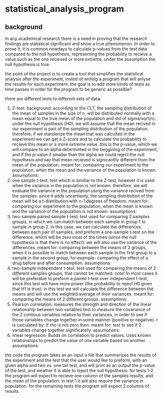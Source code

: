 # statistical_analysis_program

## background
In any academical research there is a need in proving that the research findings are statistical significant and show a true phenomenon. 
In order to prove it, it is common nowdays to calculate p-values from the test data compared to the null hypothesis, representing the probability to recieve a value such as the one recieved or more extreme, under the assumption the null hypothesis is true.

the point of the project is to create a tool that simplifies the statistical analysis after the experiment, insted of writing a program that will anlyse the results for each experiment. the goal is to add more kinds of tests as time passes in order for the program to be generic as possible?

there are different tests to different sets of data:
1. Z-test:
background: according to the CLT, the sampling distribution of the mean of samples in the size of n,  will be distributed normally with a mean equal to the true mean of the population and std of sigma/sqrt(n). 
under the null hypothesis (H0), we will assume that the mean recived in our experiment is part of the sampling distribution of the population. 
therefore, if we standerize the mean that was calculted in the experiment we can get a Z-score and to calculate the probability to recieve this mean or a more extreme value. this is the p-value, which we will compare to an alpha determinted in the beggining of the experiment, and if the p-value if smaller than the alpha we could reject the null hypothesis and say that mean recieved is signicantlly different from the mean of the population. 
meant for: comparing our experiment to the population, when the mean and the variance of the population is known.
assumptions:
2. one sample t-test: test which is simillar to the Z-test, however it is used when the variance in the population is not known. therefore, we will evaluate the variance in the population using the variance recived from the samples. since it adds uncertianty, the sampling distribution of the mean will be a t-distribution with n-1 degrees of freedom.
meant for: comparing our experiment to the population, when the mean is known and the variance of the population is  not known.
assumptions:
3. two-sample paired sample t-test: test used for comparing 2 samples groups, in which we can match between each sample in group 1 to sample in group 2. in this case, we can calculate the differences between each pair of samples, and preform a one-sample t-test on the difference, which will be zero most of the times (since the null hypothesis is that there is no effect). we will also use the variance of the differences.
meant for: comparing between the means of 2 groups, when it is possible to match between each sample in the first group to a sample in the second group, for example- comparing the effect of a drug before and after consumption.
assumptions:
4. two-sample independent t-test: test used for comparing the means of 2 different samples groups, that cannot be matched. note! In most cases it will be preferable to preform a paired t-test over independent t-test, since this test will have more power (the probability to reject H0 given that H1 is true). in this test we will calculate the difference between the means and will use the weighted average of their variances.
meant for: comparing the means of 2 different groups.
assumptions:
5. Pearson correlation: measures the strength and direction of the linear relationship between two variables
test to measure the covariance of the 2 contious variables relative to their variances, in order to see if those variables change together in some manner (positive or negative). r is calculated by: 
if rho is not zero then:
meant for: test to see if 2 variables change together significatelly.
assumptions:
6. linear regression: Builds on correlation to predict values.
Uses known relationships to predict the value of one variable based on another.
assumptions:

the code
the program takes as an input a file that summerizes the results of the experiment and the test that the user would like to preform, with an given alpha and two vs. one tail test, and will print as an output the p-value of the test, and weather it is able to reject the null hypothesis. 
for tests 1-2 the program will expect to recieve one column of the samples results, and the mean of the population. in test 1 it will also require the variance in population.
for the remaining tests the program will expect 2 columns of results.
